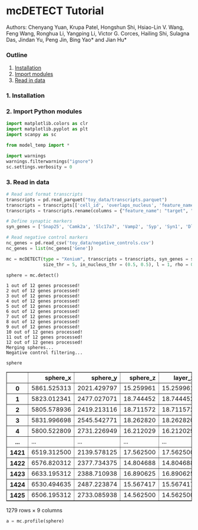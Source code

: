 # mcDETECT Tutorial

Authors: Chenyang Yuan, Krupa Patel, Hongshun Shi, Hsiao-Lin V. Wang, Feng Wang, Ronghua Li, Yangping Li, Victor G. Corces, Hailing Shi, Sulagna Das, Jindan Yu, Peng Jin, Bing Yao* and Jian Hu*

### Outline
1. [Installation](#1.-Installation)
2. [Import modules](#2.-Import-Python-modules)
3. [Read in data](#3.-Read-in-data)

### 1. Installation

### 2. Import Python modules


```python
import matplotlib.colors as clr
import matplotlib.pyplot as plt
import scanpy as sc

from model_temp import *

import warnings
warnings.filterwarnings("ignore")
sc.settings.verbosity = 0
```

### 3. Read in data


```python
# Read and format transcripts
transcripts = pd.read_parquet("toy_data/transcripts.parquet")
transcripts = transcripts[['cell_id', 'overlaps_nucleus', 'feature_name', 'x_location', 'y_location', 'z_location']]
transcripts = transcripts.rename(columns = {"feature_name": "target", "x_location": "global_x", "y_location": "global_y", "z_location": "global_z"})

# Define synaptic markers
syn_genes = ['Snap25', 'Camk2a', 'Slc17a7', 'Vamp2', 'Syp', 'Syn1', 'Dlg4', 'Gria2', 'Gap43', 'Gria1', 'Bsn', 'Slc32a1']

# Read negative control markers
nc_genes = pd.read_csv('toy_data/negative_controls.csv')
nc_genes = list(nc_genes['Gene'])
```


```python
mc = mcDETECT(type = "Xenium", transcripts = transcripts, syn_genes = syn_genes, nc_genes = nc_genes, eps = 1.5, grid_len = 1, cutoff_prob = 0.95, alpha = 5, low_bound = 3,
              size_thr = 5, in_nucleus_thr = (0.5, 0.5), l = 1, rho = 0.2, s = 1, nc_top = 20, nc_thr = 0.1)
```


```python
sphere = mc.detect()
```

    1 out of 12 genes processed!
    2 out of 12 genes processed!
    3 out of 12 genes processed!
    4 out of 12 genes processed!
    5 out of 12 genes processed!
    6 out of 12 genes processed!
    7 out of 12 genes processed!
    8 out of 12 genes processed!
    9 out of 12 genes processed!
    10 out of 12 genes processed!
    11 out of 12 genes processed!
    12 out of 12 genes processed!
    Merging spheres...
    Negative control filtering...



```python
sphere
```




<div>
<style scoped>
    .dataframe tbody tr th:only-of-type {
        vertical-align: middle;
    }

    .dataframe tbody tr th {
        vertical-align: top;
    }

    .dataframe thead th {
        text-align: right;
    }
</style>
<table border="1" class="dataframe">
  <thead>
    <tr style="text-align: right;">
      <th></th>
      <th>sphere_x</th>
      <th>sphere_y</th>
      <th>sphere_z</th>
      <th>layer_z</th>
      <th>sphere_r</th>
      <th>size</th>
      <th>comp</th>
      <th>in_nucleus</th>
      <th>gene</th>
    </tr>
  </thead>
  <tbody>
    <tr>
      <th>0</th>
      <td>5861.525313</td>
      <td>2021.429797</td>
      <td>15.259961</td>
      <td>15.259961</td>
      <td>1.115372</td>
      <td>8</td>
      <td>3</td>
      <td>0.000000</td>
      <td>Snap25</td>
    </tr>
    <tr>
      <th>1</th>
      <td>5823.012341</td>
      <td>2477.027071</td>
      <td>18.744452</td>
      <td>18.744452</td>
      <td>1.400544</td>
      <td>13</td>
      <td>5</td>
      <td>0.000000</td>
      <td>Snap25</td>
    </tr>
    <tr>
      <th>2</th>
      <td>5805.578936</td>
      <td>2419.213116</td>
      <td>18.711572</td>
      <td>18.711572</td>
      <td>1.355859</td>
      <td>9</td>
      <td>3</td>
      <td>0.000000</td>
      <td>Snap25</td>
    </tr>
    <tr>
      <th>3</th>
      <td>5831.996698</td>
      <td>2545.542771</td>
      <td>18.262820</td>
      <td>18.262820</td>
      <td>1.168398</td>
      <td>7</td>
      <td>2</td>
      <td>0.000000</td>
      <td>Snap25</td>
    </tr>
    <tr>
      <th>4</th>
      <td>5800.522809</td>
      <td>2731.226949</td>
      <td>16.212029</td>
      <td>16.212029</td>
      <td>1.322234</td>
      <td>7</td>
      <td>2</td>
      <td>0.000000</td>
      <td>Snap25</td>
    </tr>
    <tr>
      <th>...</th>
      <td>...</td>
      <td>...</td>
      <td>...</td>
      <td>...</td>
      <td>...</td>
      <td>...</td>
      <td>...</td>
      <td>...</td>
      <td>...</td>
    </tr>
    <tr>
      <th>1421</th>
      <td>6519.312500</td>
      <td>2139.578125</td>
      <td>17.562500</td>
      <td>17.562500</td>
      <td>0.908403</td>
      <td>3</td>
      <td>1</td>
      <td>0.000000</td>
      <td>Slc32a1</td>
    </tr>
    <tr>
      <th>1422</th>
      <td>6576.820312</td>
      <td>2377.734375</td>
      <td>14.804688</td>
      <td>14.804688</td>
      <td>1.148358</td>
      <td>5</td>
      <td>1</td>
      <td>0.000000</td>
      <td>Slc32a1</td>
    </tr>
    <tr>
      <th>1423</th>
      <td>6633.195312</td>
      <td>2388.710938</td>
      <td>16.890625</td>
      <td>16.890625</td>
      <td>0.476370</td>
      <td>3</td>
      <td>1</td>
      <td>0.333333</td>
      <td>Slc32a1</td>
    </tr>
    <tr>
      <th>1424</th>
      <td>6530.494635</td>
      <td>2487.223874</td>
      <td>15.567417</td>
      <td>15.567417</td>
      <td>1.246287</td>
      <td>8</td>
      <td>4</td>
      <td>0.000000</td>
      <td>Slc32a1</td>
    </tr>
    <tr>
      <th>1425</th>
      <td>6506.195312</td>
      <td>2733.085938</td>
      <td>14.562500</td>
      <td>14.562500</td>
      <td>0.586406</td>
      <td>3</td>
      <td>1</td>
      <td>0.000000</td>
      <td>Slc32a1</td>
    </tr>
  </tbody>
</table>
<p>1279 rows × 9 columns</p>
</div>




```python
a = mc.profile(sphere)
```
